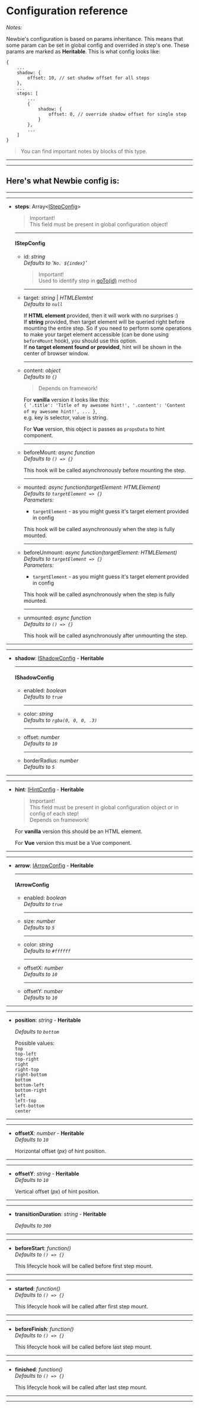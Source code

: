 # Configuration reference

_Notes:_

Newbie's configuration is based on params inheritance. This means that some param can be set in global config and overrided in step's one. These params are marked as **Heritable**. This is what config looks like:

```
{
    ...
    shadow: {
        offset: 10, // set shadow offset for all steps
    },
    ...
    steps: [
        ...
        {
            shadow: {
                offset: 0, // override shadow offset for single step
            }
        },
        ...
    ]
}
```

> You can find important notes by blocks of this type.

---

---

## Here's what Newbie config is:

---

---

-   **steps**: Array<[IStepConfig](#istepconfig)>

    > Important!  
    > This field must be present in global configuration object!

    ***

    #### IStepConfig

    -   id: _string_  
        _Defaults to '`No. ${index}`'_

        > Important!  
        > Used to identify step in [goTo(id)](#go-to) method

        ***

    -   target: _string_ | _HTMLElemtnt_  
        _Defaults to `null`_

        If **HTML element** provided, then it will work with no surprises :)  
        If **string** provided, then target element will be queried right before mounting the entire step. So if you need to perform some operations to make your target element accessible (can be done using `beforeMount` hook), you should use this option.  
        If **no target element found or provided**, hint will be shown in the center of browser window.

        ***

    -   content: _object_  
        _Defaults to `{}`_

        > Depends on framework!

        For **vanilla** version it looks like this:  
        `{ '.title': 'Title of my awesome hint!', '.content': 'Content of my awesome hint!', ... }`,  
        e.g. key is selector, value is string.

        For **Vue** version, this object is passes as `propsData` to hint component.

        ***

    -   beforeMount: _async function_  
        _Defaults to `() => {}`_

        This hook will be called asynchronously before mounting the step.

        ***

    -   mounted: _async function(targetElement: HTMLElement)_  
        _Defaults to `targetElement => {}`_  
        _Parameters:_

        -   `targetElement` - as you might guess it's target element provided in config

        This hook will be called asynchronously when the step is fully mounted.

        ***

    -   beforeUnmount: _async function(targetElement: HTMLElement)_  
        _Defaults to `targetElement => {}`_  
        _Parameters:_

        -   `targetElement` - as you might guess it's target element provided in config

        This hook will be called asynchronously when the step is fully mounted.

        ***

    -   unmounted: _async function_  
        _Defaults to `() => {}`_

        This hook will be called asynchronously after unmounting the step.

---

---

-   **shadow**: [IShadowConfig](#ishadowconfig) - **Heritable**

    ***

    #### IShadowConfig

    -   enabled: _boolean_  
        _Defaults to `true`_

        ***

    -   color: _string_  
        _Defaults to `rgba(0, 0, 0, .3)`_

        ***

    -   offset: _number_  
        _Defaults to `10`_

        ***

    -   borderRadius: _number_  
        _Defaults to `5`_

---

---

-   **hint**: [IHintConfig](#hint-config) - **Heritable**

    > Important!  
    > This field must be present in global configuration object or in config of each step!  
    > Depends on framework!

    For **vanilla** version this should be an HTML element.

    For **Vue** version this must be a Vue component.

---

---

-   **arrow**: [IArrowConfig](#iarrowconfig) - **Heritable**

    ***

    #### IArrowConfig

    -   enabled: _boolean_  
        _Defaults to `true`_

        ***

    -   size: _number_  
         _Defaults to `5`_

        ***

    -   color: _string_  
         _Defaults to `#ffffff`_

        ***

    -   offsetX: _number_  
         _Defaults to `10`_

        ***

    -   offsetY: _number_  
         _Defaults to `10`_

---

---

-   **position**: _string_ - **Heritable**

    _Defaults to `bottom`_

    Possible values:  
     `top`  
     `top-left`  
     `top-right`  
     `right`  
     `right-top`  
     `right-bottom`  
     `bottom`  
     `bottom-left`  
     `bottom-right`  
     `left`  
     `left-top`  
     `left-bottom`  
     `center`

---

---

-   **offsetX**: _number_ - **Heritable**  
    _Defaults to `10`_

    Horizontal offset (_px_) of hint position.

---

---

-   **offsetY**: _string_ - **Heritable**  
    _Defaults to `10`_

    Vertical offset (_px_) of hint position.

---

---

-   **transitionDuration**: _string_ - **Heritable**

    _Defaults to `300`_

---

---

-   **beforeStart**: _function()_  
    _Defaults to `() => {}`_

    This lifecycle hook will be called before first step mount.

---

---

-   **started**: _function()_  
    _Defaults to `() => {}`_

    This lifecycle hook will be called after first step mount.

---

---

-   **beforeFinish**: _function()_  
    _Defaults to `() => {}`_

    This lifecycle hook will be called before last step mount.

---

---

-   **finished**: _function()_  
    _Defaults to `() => {}`_

    This lifecycle hook will be called after last step mount.

---

---
